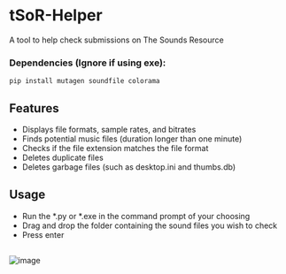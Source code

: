# tSoR-Helper
A tool to help check submissions on The Sounds Resource

### Dependencies (Ignore if using exe):
`pip install mutagen soundfile colorama`

## Features
- Displays file formats, sample rates, and bitrates
- Finds potential music files (duration longer than one minute)
- Checks if the file extension matches the file format
- Deletes duplicate files
- Deletes garbage files (such as desktop.ini and thumbs.db)

## Usage
- Run the *.py or *.exe in the command prompt of your choosing
- Drag and drop the folder containing the sound files you wish to check
- Press enter

##
![image](https://user-images.githubusercontent.com/65521430/226129603-af923b9a-a102-43ac-aa16-50928bb4f846.png)
